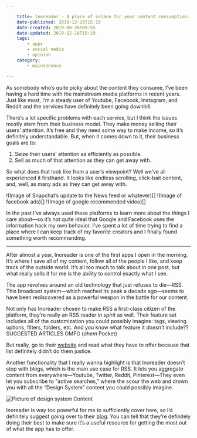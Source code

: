 ```yaml
---

    title: Inoreader - A place of solace for your content consumption.
    date-published: 2019-12-16T15:19
    date-created: 2019-08-26T09:55
    date-updated: 2019-12-16T15:19
    tags:
        - apps
        - social media
        - opinion
    category:
        - maintenance

---
```


As somebody who’s quite picky about the content they consume, I’ve been having a hard time with the mainstream media platforms in recent years. Just like most, I’m a steady user of Youtube, Facebook, Instagram, and Reddit and the services have definitely been going downhill.

There’s a lot specific problems with each service, but I think the issues mostly stem from their business model. They make money selling their users’ attention. It’s free and they need some way to make income, so it’s definitely understandable. But, when it comes down to it, their business goals are to:

1. Seize their users’ attention as efficiently as possible.
2. Sell as much of that attention as they can get away with.

So what does that look like from a user’s viewpoint? Well we’ve all experienced it firsthand. It looks like endless scrolling, click-bait content, and, well, as many ads as they can get away with.

!(Image of Snapchat’s update to the News feed or whatever)[]
!(Image of facebook ads)[]
!(Image of google recommended video)[]

In the past I’ve always used these platforms to learn more about the things I care about—so it’s not quite ideal that Google and Facebook uses the information hack my own behavior. I’ve spent a lot of time trying to find a place where I can keep track of my favorite creators and I finally found something worth recommending.

---
  
After almost a year, Inoreader is one of the first apps I open in the morning. It’s where I save all of my content, follow all of the people I like, and keep track of the outside world. It’s all too much to talk about in one post, but what really sells it for me is the ability to control exactly what I see.

The app revolves around an old technology that just refuses to die—RSS. This broadcast system—which reached its peak a decade ago—seems to have been rediscovered as a powerful weapon in the battle for our content. 

Not only has Inoreader chosen to make RSS a first-class citizen of the platform, they’re really an RSS reader *in spirit* as well. Their feature set includes all of the customization you could possibly imagine: tags, viewing options, filters, folders, etc. And you know what feature it *doesn’t* include?? SUGGESTED ARTICLES OMFG (*ahem* Pocket)

But really, go to their [website](https://www.inoreader.com) and read what they have to offer because that list definitely didn’t do them justice. 

Another functionality that I really wanna highlight is that Inoreader doesn’t stop with blogs, which is the main use case for RSS. It lets you aggregate content from everywhere—Youtube, Twitter, Reddit, Pinterest—They even let you subscribe to “active searches,” where the scour the web and drown you with all the “Design System” content you could possibly imagine.

![Picture of design system Content]()

Inoreader is way too powerful for me to sufficiently cover here, so I’d definitely suggest going over to their [blog](https://blog.inoreader.com/category/for-power-users). You can tell that they’re definitely doing their best to make sure it’s a useful resource for getting the most out of what the app has to offer.